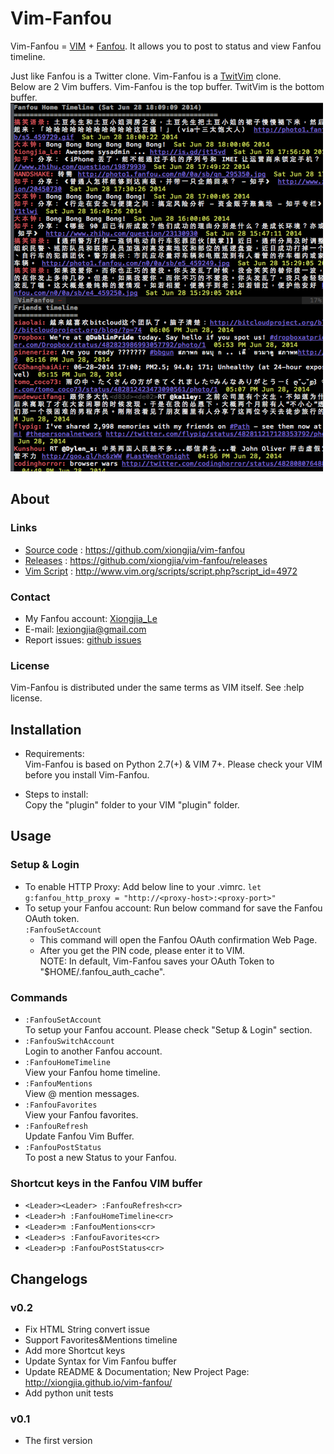 # Vim-Fanfou

Vim-Fanfou = [VIM](http://www.vim.org/) + [Fanfou](http://fanfou.com/).
It allows you to post to status and view Fanfou timeline.   

Just like Fanfou is a Twitter clone. 
Vim-Fanfou is a [TwitVim](https://github.com/vim-scripts/TwitVim) clone.   
Below are 2 Vim buffers. Vim-Fanfou is the top buffer. TwitVim is the bottom buffer. 
<br><img src="assets/img/vim-fanfou-buf.png" width="500" height="590"><br>

## About
### Links 
 * [Source code](https://github.com/xiongjia/vim-fanfou) : https://github.com/xiongjia/vim-fanfou
 * [Releases](https://github.com/xiongjia/vim-fanfou/releases) : https://github.com/xiongjia/vim-fanfou/releases
 * [Vim Script](http://www.vim.org/scripts/script.php?script_id=4972) : http://www.vim.org/scripts/script.php?script_id=4972

### Contact
 * My Fanfou account: [Xiongjia_Le](http://fanfou.com/xiongjia_le) 
 * E-mail: <a href="mailto:lexiongjia@gmail.com">lexiongjia@gmail.com</a> 
 * Report issues:  [github issues](https://github.com/xiongjia/vim-fanfou/issues)

### License
Vim-Fanfou is distributed under the same terms as VIM itself. See :help license.

## Installation
- Requirements:   
  Vim-Fanfou is based on Python 2.7(+) & VIM 7+.
  Please check your VIM before you install Vim-Fanfou.

- Steps to install:   
  Copy the "plugin" folder to your VIM "plugin" folder.

## Usage
### Setup & Login
 * To enable HTTP Proxy: Add below line to your .vimrc.
    `let g:fanfou_http_proxy = "http://<proxy-host>:<proxy-port>"`
 * To setup your Fanfou account: Run below command for save the Fanfou OAuth token.    
   `:FanfouSetAccount`    
    - This command will open the Fanfou OAuth confirmation Web Page.
    - After you get the PIN code, please enter it to VIM.   
      NOTE: In default, Vim-Fanfou saves your OAuth Token
          to "$HOME/.fanfou_auth_cache".

### Commands
 - `:FanfouSetAccount`    
   To setup your Fanfou account. Please check "Setup & Login" section.
 - `:FanfouSwitchAccount`    
   Login to another Fanfou account.
 - `:FanfouHomeTimeline`    
   View your Fanfou home timeline.
 - `:FanfouMentions`    
   View @ mention messages.
 - `:FanfouFavorites`    
   View your Fanfou favorites.
 - `:FanfouRefresh`    
   Update Fanfou Vim Buffer. 
 - `:FanfouPostStatus`    
   To post a new Status to your Fanfou.

### Shortcut keys in the Fanfou VIM buffer
 - `<Leader><Leader> :FanfouRefresh<cr>`
 - `<Leader>h :FanfouHomeTimeline<cr>`
 - `<Leader>m :FanfouMentions<cr>`
 - `<Leader>s :FanfouFavorites<cr>`
 - `<Leader>p :FanfouPostStatus<cr>`

## Changelogs 
### v0.2
  - Fix HTML String convert issue 
  - Support Favorites&Mentions timeline
  - Add more Shortcut keys
  - Update Syntax for Vim Fanfou buffer
  - Update README & Documentation;
    New Project Page: http://xiongjia.github.io/vim-fanfou/
  - Add python unit tests

### v0.1
  - The first version

